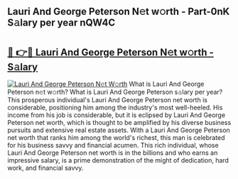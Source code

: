 ## Lauri And George Peterson N𝚎t w𝚘rth - Part-0nK S𝚊lary per year nQW4C

# <h2><a href="http://gc459y.nevu.top/?p=Lauri+And+George+Peterson">🔗 👉🔴 Lauri And George Peterson N𝚎t w𝚘rth - S𝚊lary</a></h2>

[![Lauri And George Peterson N𝚎t W𝚘rth](https://i.imgur.com/Oavwk0R.jpeg)](http://gc459y.nevu.top/?p=Lauri+And+George+Peterson)
What is Lauri And George Peterson n𝚎t w𝚘rth? What is Lauri And George Peterson s𝚊lary per year?
This prosperous individual's Lauri And George Peterson net worth is considerable, positioning him among the industry's most well-heeled. His income from his job is considerable, but it is eclipsed by Lauri And George Peterson net worth, which is thought to be amplified by his diverse business pursuits and extensive real estate assets. With a Lauri And George Peterson net worth that ranks him among the world's richest, this man is celebrated for his business savvy and financial acumen. This rich individual, whose Lauri And George Peterson net worth is in the billions and who earns an impressive salary, is a prime demonstration of the might of dedication, hard work, and financial savvy.
